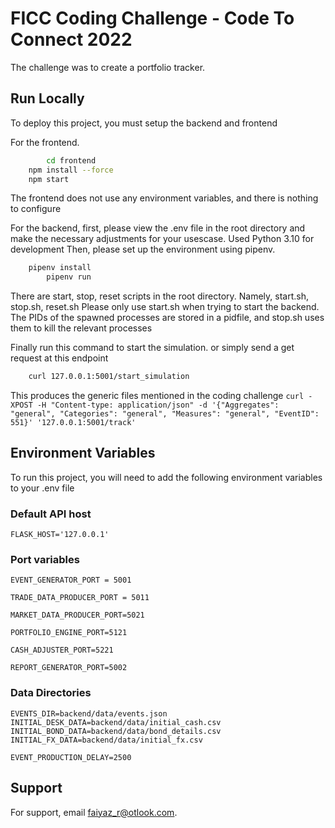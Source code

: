 
# FICC Coding Challenge - Code To Connect 2022

The challenge was to create a portfolio tracker.



## Run Locally

To deploy this project, you must setup the backend and frontend

For the frontend.
```bash
		cd frontend
    npm install --force
    npm start
```
The frontend does not use any environment variables, and there is nothing to configure

For the backend, first, please view the .env file in the root directory and make the necessary adjustments for your usescase. Used Python 3.10 for development
Then, please set up the environment using pipenv.
```bash
    pipenv install
		pipenv run
```

There are start, stop, reset scripts in the root directory. Namely, start.sh, stop.sh, reset.sh
Please only use start.sh when trying to start the backend. The PIDs of the spawned processes are stored in a pidfile, and stop.sh uses them to kill the relevant processes

Finally run this command to start the simulation. or simply send a get request at this endpoint
```bash
	curl 127.0.0.1:5001/start_simulation
```

This produces the generic files mentioned in the coding challenge
```curl -XPOST -H "Content-type: application/json" -d '{"Aggregates": "general", "Categories": "general", "Measures": "general", "EventID": 551}' '127.0.0.1:5001/track'```


## Environment Variables

To run this project, you will need to add the following environment variables to your .env file

### Default API host

`FLASK_HOST='127.0.0.1'`


### Port variables

`EVENT_GENERATOR_PORT = 5001`

`TRADE_DATA_PRODUCER_PORT = 5011`

`MARKET_DATA_PRODUCER_PORT=5021`

`PORTFOLIO_ENGINE_PORT=5121`

`CASH_ADJUSTER_PORT=5221`

`REPORT_GENERATOR_PORT=5002`

### Data Directories
`EVENTS_DIR=backend/data/events.json`
`INITIAL_DESK_DATA=backend/data/initial_cash.csv`
`INITIAL_BOND_DATA=backend/data/bond_details.csv`
`INITIAL_FX_DATA=backend/data/initial_fx.csv`

`EVENT_PRODUCTION_DELAY=2500`

## Support

For support, email faiyaz_r@otlook.com.

